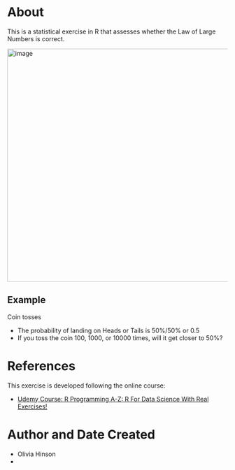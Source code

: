 # About
This is a statistical exercise in R that assesses whether the Law of Large Numbers is correct. 

<img width="534" alt="image" src="https://github.com/ohinson01/LawOfLargeNumbers/assets/69820358/d1c44ba8-ffff-4955-8929-e74cc6427ec7">

## Example
Coin tosses 
- The probability of landing on Heads or Tails is 50%/50% or 0.5
- If you toss the coin 100, 1000, or 10000 times, will it get closer to 50%? 

# References
This exercise is developed following the online course: 

- [Udemy Course: R Programming A-Z: R For Data Science With Real Exercises!](https://www.udemy.com/course/r-programming/?kw=R+programming&src=sac&couponCode=LETSLEARNNOWPP)

# Author and Date Created
- Olivia Hinson
- 
